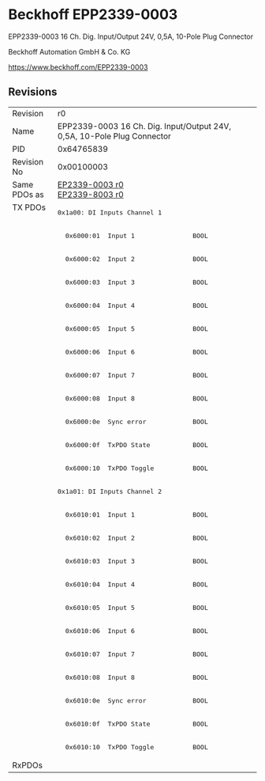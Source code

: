 # Beckhoff EPP2339-0003

EPP2339-0003 16 Ch. Dig. Input/Output 24V, 0,5A, 10-Pole Plug Connector

Beckhoff Automation GmbH & Co. KG

https://www.beckhoff.com/EPP2339-0003

## Revisions
<table>
<tr>
<td>Revision</td>
<td>r0</td>
</tr>
<tr>
<td>Name</td>
<td>EPP2339-0003 16 Ch. Dig. Input/Output 24V, 0,5A, 10-Pole Plug Connector</td>
</tr>
<tr>
<td>PID</td>
<td>0x64765839</td>
</tr>
<tr>
<td>Revision No</td>
<td>0x00100003</td>
</tr>
<tr>
<td>Same PDOs as</td>
<td><a href="EP2339-0003.md">EP2339-0003 r0</a><br/><a href="EP2339-8003.md">EP2339-8003 r0</a></td>
</tr>
<tr>
<td rowspan=24 valign=top>TX PDOs</td>
<td><pre>0x1a00: DI Inputs Channel 1</pre></td>
<td></td>
</tr>
<tr>
<td><pre>  0x6000:01  Input 1               BOOL</pre></td>
</tr>
<tr>
<td><pre>  0x6000:02  Input 2               BOOL</pre></td>
</tr>
<tr>
<td><pre>  0x6000:03  Input 3               BOOL</pre></td>
</tr>
<tr>
<td><pre>  0x6000:04  Input 4               BOOL</pre></td>
</tr>
<tr>
<td><pre>  0x6000:05  Input 5               BOOL</pre></td>
</tr>
<tr>
<td><pre>  0x6000:06  Input 6               BOOL</pre></td>
</tr>
<tr>
<td><pre>  0x6000:07  Input 7               BOOL</pre></td>
</tr>
<tr>
<td><pre>  0x6000:08  Input 8               BOOL</pre></td>
</tr>
<tr>
<td><pre>  0x6000:0e  Sync error            BOOL</pre></td>
</tr>
<tr>
<td><pre>  0x6000:0f  TxPDO State           BOOL</pre></td>
</tr>
<tr>
<td><pre>  0x6000:10  TxPDO Toggle          BOOL</pre></td>
</tr>
<tr>
<td><pre>0x1a01: DI Inputs Channel 2</pre></td>
</tr>
<tr>
<td><pre>  0x6010:01  Input 1               BOOL</pre></td>
</tr>
<tr>
<td><pre>  0x6010:02  Input 2               BOOL</pre></td>
</tr>
<tr>
<td><pre>  0x6010:03  Input 3               BOOL</pre></td>
</tr>
<tr>
<td><pre>  0x6010:04  Input 4               BOOL</pre></td>
</tr>
<tr>
<td><pre>  0x6010:05  Input 5               BOOL</pre></td>
</tr>
<tr>
<td><pre>  0x6010:06  Input 6               BOOL</pre></td>
</tr>
<tr>
<td><pre>  0x6010:07  Input 7               BOOL</pre></td>
</tr>
<tr>
<td><pre>  0x6010:08  Input 8               BOOL</pre></td>
</tr>
<tr>
<td><pre>  0x6010:0e  Sync error            BOOL</pre></td>
</tr>
<tr>
<td><pre>  0x6010:0f  TxPDO State           BOOL</pre></td>
</tr>
<tr>
<td><pre>  0x6010:10  TxPDO Toggle          BOOL</pre></td>
</tr>
<tr>
<td>RxPDOs</td>
<td></td>
</tr>
</table>
